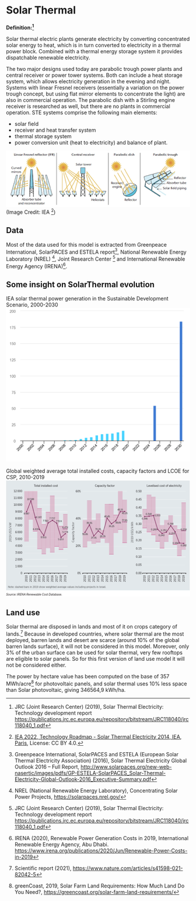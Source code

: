 # Solar Thermal

**Definition:[^1]**

Solar thermal electric plants generate electricity by converting concentrated solar energy to heat, which is in turn converted to electricity in a thermal power block. Combined with a thermal energy storage system it provides dispatchable renewable electricity.


The two major designs used today are parabolic trough power plants and central receiver or power tower systems. Both can include a heat storage system, which allows electricity generation in the evening and night. Systems with linear Fresnel receivers (essentially a variation on the power trough concept, but using flat mirror elements to concentrate the light) are also in commercial operation. The parabolic dish with a Stirling engine receiver is researched as well, but there are no plants in commercial operation.
STE systems comprise the following main elements:
- solar field
- receiver and heat transfer system
- thermal storage system
- power conversion unit (heat to electricity) and balance of plant.


 ![](solar_thermal_type.png)
 (Image Credit: IEA [^1b])

## Data     
Most of the data used for this model is extracted from Greenpeace International, SolarPACES and ESTELA report[^2], National Renewable Energy Laboratory (NREL) [^3], Joint Research Center [^1] and International Renewable Energy Agency (IRENA)[^4].

## Some insight on SolarThermal evolution
IEA solar thermal power generation in the Sustainable Development Scenario, 2000-2030
![](concentrating-solar-power-generation-in-the-sustainable-development-scenario-2000-2030.png)  

 Global weighted average total installed costs, capacity factors and LCOE for CSP, 2010-2019
 ![](irena_csp.png)
 
## Land use
Solar thermal are disposed in lands and most of it on crops category of lands.[^5] 
Because in developed countries, where solar thermal are the most deployed, barren lands and desert are scarce (around 10% of the global barren lands surface), it will not be considered in this model.
Moreover, only 3% of the urban surface can be used for solar thermal, very few rooftops are eligible to solar panels. So for this first version of land use model it will not be considered either. 

The power by hectare value has been computed on the base of 357 MWh/acre[^6] for photovoltaic panels, and solar thermal uses 10% less space than Solar photovoltaic, giving 346564,9 kWh/ha.


[^2]: Greenpeace International, SolarPACES and ESTELA (European Solar Thermal Electricity Association) (2016), Solar Thermal Electricity Global Outlook 2016 – Full Report, http://www.solarpaces.org/new-web-nasertic/images/pdfs/GP-ESTELA-SolarPACES_Solar-Thermal-Electricity-Global-Outlook-2016_Executive-Summary.pdf
[^3]: NREL (National Renewable Energy Laboratory), Concentrating Solar Power Projects, https://solarpaces.nrel.gov/
[^1]: JRC (Joint Research Center) (2019), Solar Thermal Electricity: Technology development report https://publications.jrc.ec.europa.eu/repository/bitstream/JRC118040/jrc118040_1.pdf
[^1b]: [IEA 2022, Technology Roadmap - Solar Thermal Electricity 2014, IEA, Paris](https://www.iea.org/reports/technology-roadmap-solar-thermal-electricity-2014), License: CC BY 4.0.
[^4]: IRENA (2020), Renewable Power Generation Costs in 2019,
International Renewable Energy Agency, Abu Dhabi. https://www.irena.org/publications/2020/Jun/Renewable-Power-Costs-in-2019
[^5]: Scientific report (2021), https://www.nature.com/articles/s41598-021-82042-5
[^6]: greenCoast, 2019, Solar Farm Land Requirements: How Much Land Do You Need?, https://greencoast.org/solar-farm-land-requirements/